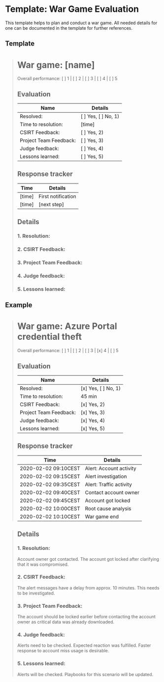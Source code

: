 # Template: War Game Evaluation 
This template helps to plan and conduct a war game. All needed details for one can be documented in the template for
further references.

## Template
> # War game: [name]
> Overall performance: [ ] 1 | [ ] 2 | [ ] 3 | [ ] 4 | [ ] 5
>
> ## Evaluation
>
> | Name                         | Details                  |
> |------------------------------|--------------------------|
> | Resolved:                    | [ ] Yes, [ ] No, 1)      |
> | Time to resolution:          | [time]                   |
> | CSIRT Feedback:              | [ ] Yes, 2)              |
> | Project Team Feedback:       | [ ] Yes, 3)              |
> | Judge feedback:              | [ ] Yes, 4)              |
> | Lessons learned:             | [ ] Yes, 5)              |
>
> ## Response tracker
>
> | Time                         | Details                  |
> |------------------------------|--------------------------|
> | [time]                       | First notification       |
> | [time]                       | [next step]              |
>
> ## Details
>
> ### 1. Resolution:
>
> ### 2. CSIRT Feedback:
>
> ### 3. Project Team Feedback:
>
> ### 4. Judge feedback:
>
> ### 5. Lessons learned:
>

## Example
> # War game: Azure Portal credential theft
> Overall performance: [ ] 1 | [ ] 2 | [ ] 3 | [x] 4 | [ ] 5
>
> ## Evaluation
>
> | Name                         | Details                  |
> |------------------------------|--------------------------|
> | Resolved:                    | [x] Yes, [ ] No, 1)      |
> | Time to resolution:          | 45 min                   |
> | CSIRT Feedback:              | [x] Yes, 2)              |
> | Project Team Feedback:       | [x] Yes, 3)              |
> | Judge feedback:              | [x] Yes, 4)              |
> | Lessons learned:             | [x] Yes, 5)              |
>
> ## Response tracker
>
> | Time                         | Details                  |
> |------------------------------|--------------------------|
> | 2020-02-02 09:10CEST         | Alert: Account activity  |
> | 2020-02-02 09:15CEST         | Alert investigation      |
> | 2020-02-02 09:35CEST         | Alert: Traffic activity  |
> | 2020-02-02 09:40CEST         | Contact account owner    |
> | 2020-02-02 09:45CEST         | Account got locked       |
> | 2020-02-02 10:00CEST         | Root cause analysis      |
> | 2020-02-02 10:10CEST         | War game end             |

>
> ## Details
>
> ### 1. Resolution:
> Account owner got contacted. The account got locked after clarifying that it was compromised.
>
> ### 2. CSIRT Feedback:
> The alert messages have a delay from approx. 10 minutes. This needs to be investigated.
>
> ### 3. Project Team Feedback:
> The account should be locked earlier before contacting the account owner as critical data was already downloaded.
>
> ### 4. Judge feedback:
> Alerts need to be checked. Expected reaction was fulfilled. Faster response to account miss usage is desirable.
>
> ### 5. Lessons learned:
> Alerts will be checked. Playbooks for this scenario will be updated.
>